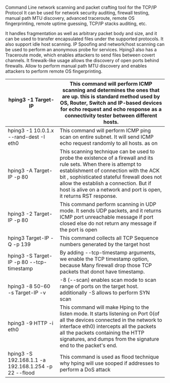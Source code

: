 Command Line network scanning and packet crafting tool for the TCP/IP Protocol
It can be used for network security auditing, firewall testing, manual path MTU discovery, advanced traceroute, remote OS fingerprinting, remote uptime guessing, TCP/IP stacks auditing, etc.

It handles fragmentation as well as arbitrary packet body and size, and it can be used to transfer encapsulated files under the supported protocols.
It also support idle host scanning. 
IP Spoofing and network/host scanning can be used to perform an anonymous probe for services.
Hping3 also has a Traceroute mode, which enables attackers to send files between covert channels. 
It firewalk-like usage allows the discovery of open ports behind firewalls.
Allow to perform manual path MTU discovery and enables attackers to perform remote OS fingerprinting.


| hping3 -1 Target-IP                                  | This command will perform ICMP scanning and determines the ones that are up. this is standard method used by OS, Router, Switch and IP-based devices for echo request and echo response as a connectivity tester between different hosts.                                                                                    |
| ---------------------------------------------------- | ---------------------------------------------------------------------------------------------------------------------------------------------------------------------------------------------------------------------------------------------------------------------------------------------------------------------------- |
| hping3 -1 10.0.1.x --rand-dest -I eth0               | This command will perform ICMP ping scan on entire subnet. It will send ICMP echo request randomly to all hosts.  as on                                                                                                                                                                                                      |
| hping3 -A  Target-IP -p 80                           | This scanning technique can be used to probe the existence of a firewall and its rule sets.  When there is attempt to establishment of connection with the ACK bit , sophisticated stateful firewall does not allow the establish a connection. But if host is alive on a network and port is open, it returns RST response. |
| hping3 -2 Target-IP -p 80                            | This command perform scanning in UDP mode. It sends UDP packets, and it returns ICMP port unreachable message if port closed else do not return any message if the port is open                                                                                                                                              |
| hping3 Target-IP -Q -p 139                           | This command collects all TCP Sequence numbers generated by the target host                                                                                                                                                                                                                                                  |
| hping3 -S Target-IP -p 80 --tcp-timestamp            | By adding --tcp-timestamp arguments, we enable the TCP timestamp option, because Many firewall drop those TCP packets that donot have timestamp.                                                                                                                                                                             |
| hping3 -8 50-60 -s Target-IP -v                      | -8 (--scan) enables scan mode to scan range of ports on the target host. additionally -S allows to perform SYN scan                                                                                                                                                                                                          |
| hping3 -9 HTTP -i eth0                               | This command will make Hping to the listen mode. It starts listening on Port 0(of all the devices connected in the network to interface eth0) intercepts all the packets all the packets containing the HTTP signatures, and dumps from the signature end to the packet's end.                                               |
| hping3 -S 192.168.1.1 -a 192.168.1.254 -p 22 --flood | This command is used as flood technique why hping will use sooped if addresses to perform a DoS attack                                                                                                                                                                                                                       |

